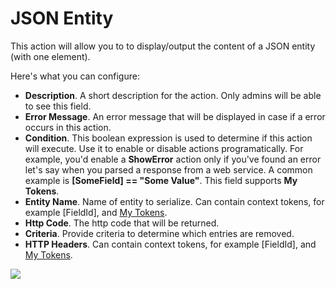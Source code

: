 # JSON Entity

This action will allow you to to display/output the content of a JSON entity \(with one element\).

Here's what you can configure:

* **Description**. A short description for the action. Only admins will be able to see this field.
* **Error Message**. An error message that will be displayed in case if a error occurs in this action.
* **Condition**. This boolean expression is used to determine if this action will execute. Use it to enable or disable actions programatically. For example, you'd enable a **ShowError** action only if you've found an error let's say when you parsed a response from a web service. A common example is **\[SomeField\] == "Some Value"**. This field supports **My Tokens**. 
* **Entity Name**. Name of entity to serialize. Can contain context tokens, for example \[FieldId\], and [My Tokens](http://www.dnnsharp.com/dnn/modules/my-custom-tokens).
* **Http Code**. The http code that will be returned.
* **Criteria**. Provide criteria to determine which entries are removed.
* **HTTP Headers**. Can contain context tokens, for example \[FieldId\], and [My Tokens](http://www.dnnsharp.com/dnn/modules/my-custom-tokens).

![](http://static.dnnsharp.com/documentation/output_json_entity.png)



